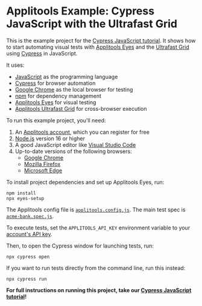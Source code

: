 # Applitools Example: Cypress JavaScript with the Ultrafast Grid

This is the example project for the [Cypress JavaScript tutorial](https://applitools.com/tutorials/cypress.html).
It shows how to start automating visual tests
with [Applitools Eyes](https://applitools.com/platform/eyes/)
and the [Ultrafast Grid](https://applitools.com/platform/ultrafast-grid/)
using [Cypress](https://www.cypress.io/) in JavaScript.

It uses:

* [JavaScript](https://www.javascript.com/) as the programming language
* [Cypress](https://www.cypress.io/) for browser automation
* [Google Chrome](https://www.google.com/chrome/downloads/) as the local browser for testing
* [npm](https://www.npmjs.com/) for dependency management
* [Applitools Eyes](https://applitools.com/platform/eyes/) for visual testing
* [Applitools Ultrafast Grid](https://applitools.com/platform/ultrafast-grid/) for cross-browser execution

To run this example project, you'll need:

1. An [Applitools account](https://auth.applitools.com/users/register), which you can register for free
2. [Node.js](https://nodejs.org/en/download/) version 16 or higher
3. A good JavaScript editor like [Visual Studio Code](https://code.visualstudio.com/docs/languages/javascript)
4. Up-to-date versions of the following browsers:
   * [Google Chrome](https://www.google.com/chrome/)
   * [Mozilla Firefox](https://www.mozilla.org/en-US/firefox/new/)
   * [Microsoft Edge](https://www.microsoft.com/en-us/edge)

To install project dependencies and set up Applitools Eyes, run:

```
npm install
npx eyes-setup
```

The Applitools config file is [`applitools.config.js`](applitools.config.js).
The main test spec is [`acme-bank.spec.js`](cypress/integration/acme-bank.spec.js).

To execute tests, set the `APPLITOOLS_API_KEY` environment variable
to your [account's API key](https://applitools.com/tutorials/getting-started/setting-up-your-environment.html).

Then, to open the Cypress window for launching tests, run:

```
npx cypress open
```

If you want to run tests directly from the command line, run this instead:

```
npx cypress run
```

**For full instructions on running this project, take our
[Cypress JavaScript tutorial](https://applitools.com/tutorials/cypress.html)!**
